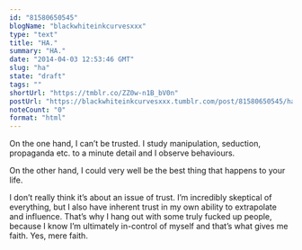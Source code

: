 ```yaml
---
id: "81580650545"
blogName: "blackwhiteinkcurvesxxx"
type: "text"
title: "HA."
summary: "HA."
date: "2014-04-03 12:53:46 GMT"
slug: "ha"
state: "draft"
tags: ""
shortUrl: "https://tmblr.co/ZZ0w-n1B_bV0n"
postUrl: "https://blackwhiteinkcurvesxxx.tumblr.com/post/81580650545/ha"
noteCount: "0"
format: "html"
---
```


On the one hand, I can’t be trusted. I study manipulation, seduction, propaganda etc. to a minute detail and I observe behaviours.

On the other hand, I could very well be the best thing that happens to your life. 

I don’t really think it’s about an issue of trust. I’m incredibly skeptical of everything, but I also have inherent trust in my own ability to extrapolate and influence. That’s why I hang out with some truly fucked up people, because I know I’m ultimately in-control of myself and that’s what gives me faith. Yes, mere faith.